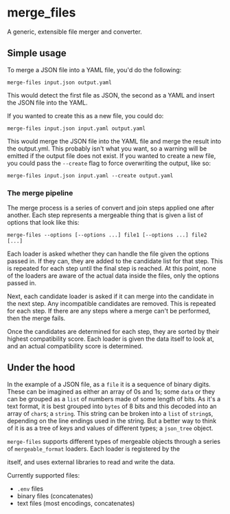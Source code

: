 # merge\_files

A generic, extensible file merger and converter.

## Simple usage

To merge a JSON file into a YAML file, you'd do the following:

    merge-files input.json output.yaml

This would detect the first file as JSON, the second as a YAML and insert the
JSON file into the YAML.

If you wanted to create this as a new file, you could do:

    merge-files input.json input.yaml output.yaml

This would merge the JSON file into the YAML file and merge the result into the
output.yml. This probably isn't what you want, so a warning will be emitted if
the output file does not exist. If you wanted to create a new file, you could
pass the `--create` flag to force overwriting the output, like so:

    merge-files input.json input.yaml --create output.yaml

### The merge pipeline

The merge process is a series of convert and join steps applied one after
another. Each step represents a mergeable thing that is given a list of
options that look like this:

    merge-files --options [--options ...] file1 [--options ...] file2 [...]

Each loader is asked whether they can handle the file given the options passed
in. If they can, they are added to the candidate list for that step. This is
repeated for each step until the final step is reached. At this point, none of
the loaders are aware of the actual data inside the files, only the options
passed in.

Next, each candidate loader is asked if it can merge into the candidate in the
next step. Any incompatible candidates are removed. This is repeated for each
step. If there are any steps where a merge can't be performed, then the merge
fails.

Once the candidates are determined for each step, they are sorted by their
highest compatibility score. Each loader is given the data itself to look at,
and an actual compatibility score is determined.

## Under the hood

In the example of a JSON file, as a `file` it is a sequence of binary digits.
These can be imagined as either an array of 0s and 1s; some `data` or they can
be grouped as a `list` of numbers made of some length of bits. As it's a text
format, it is best grouped into `bytes` of 8 bits and this decoded into an array
of `char`s; a `string`. This string can be broken into a `list` of `string`s,
depending on the line endings used in the string. But a better way to think of
it is as a tree of keys and values of different types; a `json_tree` object.

`merge-files` supports different types of mergeable objects through a series
of `mergeable_format` loaders. Each loader is registered by the

itself, and uses external libraries to read and write the data.

Currently supported files:

* `.env` files
* binary files (concatenates)
* text files (most encodings, concatenates)
